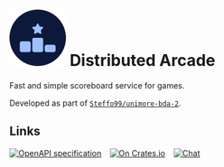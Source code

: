 # ![](icon.png) Distributed Arcade

Fast and simple scoreboard service for games.

Developed as part of [`Steffo99/unimore-bda-2`](https://github.com/Steffo99/unimore-bda-2).

## Links

[![OpenAPI specification](https://img.shields.io/swagger/valid/3.0?specUrl=https%3A%2F%2Fraw.githubusercontent.com%2FSteffo99%2Fdistributed-arcade%2Fmain%2Fdocs%2Fopenapi.yaml)](https://petstore.swagger.io/?url=https://raw.githubusercontent.com/Steffo99/distributed-arcade/main/docs/openapi.yaml)
 
[![On Crates.io](https://img.shields.io/crates/v/distributed_arcade)](https://crates.io/crates/distributed_arcade)
 
[![Chat](https://img.shields.io/matrix/distributed_arcade:ryg.one?server_fqdn=matrix.ryg.one)](https://matrix.to/#/#distributed_arcade:ryg.one)